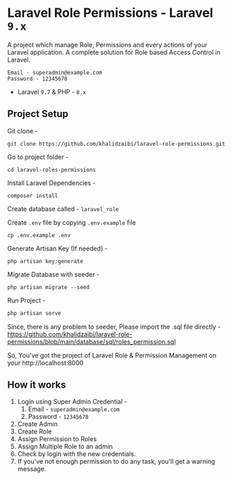 # Laravel Role Permissions - Laravel  `9.x`

A project which manage Role, Permissions and every actions of your Laravel application. A complete solution for Role based Access Control in Laravel.


```
Email - superadmin@example.com
Password - 12345678
```

- Laravel `9.7` & PHP - `8.x`


## Project Setup
Git clone -
```console
git clone https://github.com/khalidzaibi/laravel-role-permissions.git
```

Go to project folder -
```console
cd laravel-roles-permissions
```

Install Laravel Dependencies -
```console
composer install
```

Create database called - `laravel_role`

Create `.env` file by copying `.env.example` file
```console
cp .env.example .env
```

Generate Artisan Key (If needed) -
```console
php artisan key:generate
```

Migrate Database with seeder -
```console
php artisan migrate --seed
```

Run Project -
```php
php artisan serve
```

Since, there is any problem to seeder, Please import the .sql file directly - https://github.com/khalidzaibi/laravel-role-permissions/blob/main/database/sql/roles_permission.sql

So, You've got the project of Laravel Role & Permission Management on your http://localhost:8000

## How it works
1. Login using Super Admin Credential -
    1. Email - `superadmin@example.com`
    1. Password - `12345678`
2. Create Admin
3. Create Role
4. Assign Permission to Roles
5. Assign Multiple Role to an admin
6. Check by login with the new credentials.
7. If you've not enough permission to do any task, you'll get a warning message.

